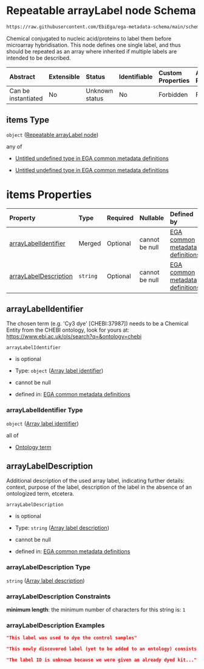 # Repeatable arrayLabel node Schema

```txt
https://raw.githubusercontent.com/EbiEga/ega-metadata-schema/main/schemas/EGA.experiment.json#/properties/experimentTypeSpecifications/properties/arrayExperiment/properties/arrayLabels/items
```

Chemical conjugated to nucleic acid/proteins to label them before microarray hybridisation. This node defines one single label, and thus should be repeated as an array where inherited if multiple labels are intended to be described.

| Abstract            | Extensible | Status         | Identifiable | Custom Properties | Additional Properties | Access Restrictions | Defined In                                                                           |
| :------------------ | :--------- | :------------- | :----------- | :---------------- | :-------------------- | :------------------ | :----------------------------------------------------------------------------------- |
| Can be instantiated | No         | Unknown status | No           | Forbidden         | Forbidden             | none                | [EGA.experiment.json\*](../../../schemas/EGA.experiment.json "open original schema") |

## items Type

`object` ([Repeatable arrayLabel node](ega-12-definitions-repeatable-arraylabel-node.md))

any of

*   [Untitled undefined type in EGA common metadata definitions](ega-12-definitions-repeatable-arraylabel-node-anyof-0.md "check type definition")

*   [Untitled undefined type in EGA common metadata definitions](ega-12-definitions-repeatable-arraylabel-node-anyof-1.md "check type definition")

# items Properties

| Property                                        | Type     | Required | Nullable       | Defined by                                                                                                                                                                                                                                                                              |
| :---------------------------------------------- | :------- | :------- | :------------- | :-------------------------------------------------------------------------------------------------------------------------------------------------------------------------------------------------------------------------------------------------------------------------------------- |
| [arrayLabelIdentifier](#arraylabelidentifier)   | Merged   | Optional | cannot be null | [EGA common metadata definitions](ega-12-definitions-repeatable-arraylabel-node-properties-array-label-identifier.md "https://raw.githubusercontent.com/EbiEga/ega-metadata-schema/main/schemas/EGA.common-definitions.json#/definitions/arrayLabel/properties/arrayLabelIdentifier")   |
| [arrayLabelDescription](#arraylabeldescription) | `string` | Optional | cannot be null | [EGA common metadata definitions](ega-12-definitions-repeatable-arraylabel-node-properties-array-label-description.md "https://raw.githubusercontent.com/EbiEga/ega-metadata-schema/main/schemas/EGA.common-definitions.json#/definitions/arrayLabel/properties/arrayLabelDescription") |

## arrayLabelIdentifier

The chosen term (e.g. 'Cy3 dye' \[CHEBI:37987]) needs to be a Chemical Entity from the CHEBI ontology, look for yours at: <https://www.ebi.ac.uk/ols/search?q=&ontology=chebi>

`arrayLabelIdentifier`

*   is optional

*   Type: `object` ([Array label identifier](ega-12-definitions-repeatable-arraylabel-node-properties-array-label-identifier.md))

*   cannot be null

*   defined in: [EGA common metadata definitions](ega-12-definitions-repeatable-arraylabel-node-properties-array-label-identifier.md "https://raw.githubusercontent.com/EbiEga/ega-metadata-schema/main/schemas/EGA.common-definitions.json#/definitions/arrayLabel/properties/arrayLabelIdentifier")

### arrayLabelIdentifier Type

`object` ([Array label identifier](ega-12-definitions-repeatable-arraylabel-node-properties-array-label-identifier.md))

all of

*   [Ontology term](ega-12-definitions-ontology-term.md "check type definition")

## arrayLabelDescription

Additional description of the used array label, indicating further details: context, purpose of the label, description of the label in the absence of an ontologized term, etcetera.

`arrayLabelDescription`

*   is optional

*   Type: `string` ([Array label description](ega-12-definitions-repeatable-arraylabel-node-properties-array-label-description.md))

*   cannot be null

*   defined in: [EGA common metadata definitions](ega-12-definitions-repeatable-arraylabel-node-properties-array-label-description.md "https://raw.githubusercontent.com/EbiEga/ega-metadata-schema/main/schemas/EGA.common-definitions.json#/definitions/arrayLabel/properties/arrayLabelDescription")

### arrayLabelDescription Type

`string` ([Array label description](ega-12-definitions-repeatable-arraylabel-node-properties-array-label-description.md))

### arrayLabelDescription Constraints

**minimum length**: the minimum number of characters for this string is: `1`

### arrayLabelDescription Examples

```json
"This label was used to dye the control samples"
```

```json
"This newly discovered label (yet to be added to an ontology) consists of a compound of type X..."
```

```json
"The label ID is unknown because we were given an already dyed kit..."
```
